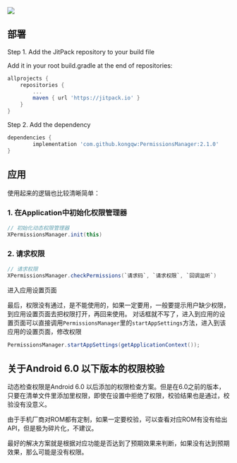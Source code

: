 
[![](https://jitpack.io/v/kongqw/PermissionsManager.svg)](https://jitpack.io/#kongqw/PermissionsManager)

## 部署

Step 1. Add the JitPack repository to your build file

Add it in your root build.gradle at the end of repositories:

``` gradle
allprojects {
    repositories {
        ...
        maven { url 'https://jitpack.io' }
    }
}
```

Step 2. Add the dependency

``` gradle
dependencies {
        implementation 'com.github.kongqw:PermissionsManager:2.1.0'
}
```


## 应用

使用起来的逻辑也比较清晰简单：

### 1. 在Application中初始化权限管理器

``` java
// 初始化动态权限管理器
XPermissionsManager.init(this)
```

### 2. 请求权限

``` java
// 请求权限
XPermissionsManager.checkPermissions(`请求码`, `请求权限`, `回调监听`)
```


进入应用设置页面

最后，权限没有通过，是不能使用的，如果一定要用，一般要提示用户缺少权限，到应用设置页面去把权限打开，再回来使用。
对话框就不写了，进入到应用的设置页面可以直接调用`PermissionsManager`里的`startAppSettings`方法，进入到该应用的设置页面，修改权限

``` java
PermissionsManager.startAppSettings(getApplicationContext());
```

## 关于Android 6.0 以下版本的权限校验

动态检查权限是Android 6.0 以后添加的权限检查方案。但是在6.0之前的版本，只要在清单文件里添加里权限，即使在设置中拒绝了权限，校验结果也是通过，校验没有没意义。

由于手机厂商对ROM都有定制，如果一定要校验，可以查看对应ROM有没有给出API，但是极为碎片化，不建议。

最好的解决方案就是根据对应功能是否达到了预期效果来判断，如果没有达到预期效果，那么可能是没有权限。
